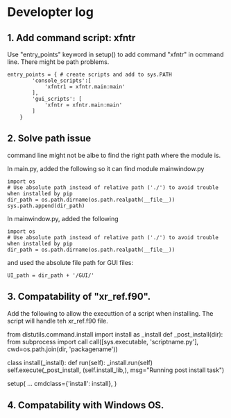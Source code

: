 # Developter log
## 1. Add command script: xfntr
Use "entry_points" keyword in setup() to add command "xfntr" in ocmmand line. There might be path problems.

```
entry_points = { # create scripts and add to sys.PATH
        'console_scripts':[
            'xfntr1 = xfntr.main:main'
        ],
        'gui_scripts': [
            'xfntr = xfntr.main:main'
        ]
    }
```

## 2. Solve path issue

command line might not be albe to find the right path where the module is. 

In main.py, added the following so it can find module mainwindow.py
```
import os
# Use absolute path instead of relative path ('./') to avoid trouble when installed by pip
dir_path = os.path.dirname(os.path.realpath(__file__))
sys.path.append(dir_path)
```

In mainwindow.py, added the following
```
import os
# Use absolute path instead of relative path ('./') to avoid trouble when installed by pip
dir_path = os.path.dirname(os.path.realpath(__file__))
```
and used the absolute file path for GUI files:
```
UI_path = dir_path + '/GUI/'
```
## 3. Compatability of "xr_ref.f90".

Add the following to allow the executtion of a script when installing. The script will handle teh xr_ref.f90 file.

from distutils.command.install import install as _install
def _post_install(dir):
    from subprocess import call
    call([sys.executable, 'scriptname.py'],
         cwd=os.path.join(dir, 'packagename'))


class install(_install):
    def run(self):
        _install.run(self)
        self.execute(_post_install, (self.install_lib,),
                     msg="Running post install task")


setup(
    ...
    cmdclass={'install': install},
)

## 4. Compatability with Windows OS.
